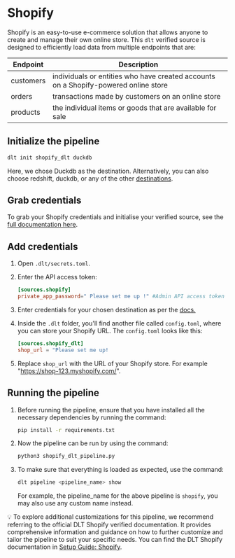 # Shopify

Shopify is an easy-to-use e-commerce solution that allows anyone to create and manage their own online store. This `dlt` verified source is designed to efficiently load data from multiple endpoints that are:

| Endpoint | Description |
| --- | --- |
| customers | individuals or entities who have created accounts on a Shopify-powered online store |
| orders  | transactions made by customers on an online store |
| products | the individual items or goods that are available for sale |

## Initialize the pipeline

```bash
dlt init shopify_dlt duckdb
```

Here, we chose Duckdb as the destination. Alternatively, you can also choose redshift, duckdb, or any of the other [destinations](https://dlthub.com/docs/dlt-ecosystem/destinations/).

## Grab credentials

To grab your Shopify credentials and initialise your verified source, see the [full documentation here](https://dlthub.com/docs/dlt-ecosystem/verified-sources/shopify).

## Add credentials

1. Open `.dlt/secrets.toml`.
2. Enter the API access token:

    ```toml
    [sources.shopify]
    private_app_password=" Please set me up !" #Admin API access token
    ```

3. Enter credentials for your chosen destination as per the [docs.](https://dlthub.com/docs/dlt-ecosystem/destinations/)
4. Inside the `.dlt` folder, you'll find another file called `config.toml`, where you can store your Shopify URL. The `config.toml` looks like this:
    ```toml
    [sources.shopify_dlt]
    shop_url = "Please set me up!
    ```

5. Replace `shop_url` with the URL of your Shopify store. For example "https://shop-123.myshopify.com/".

## Running the pipeline

1. Before running the pipeline, ensure that you have installed all the necessary dependencies by running the command:
    ```bash
    pip install -r requirements.txt
    ```

2. Now the pipeline can be run by using the command:
    ```bash
    python3 shopify_dlt_pipeline.py
    ```
3. To make sure that everything is loaded as expected, use the command:
    ```bash
    dlt pipeline <pipeline_name> show
    ```

    For example, the pipeline_name for the above pipeline is `shopify`, you may also use any custom name instead.

💡 To explore additional customizations for this pipeline, we recommend referring to the official DLT Shopify verified documentation. It provides comprehensive information and guidance on how to further customize and tailor the pipeline to suit your specific needs. You can find the DLT Shopify documentation in [Setup Guide: Shopify](https://dlthub.com/docs/dlt-ecosystem/verified-sources/shopify).

